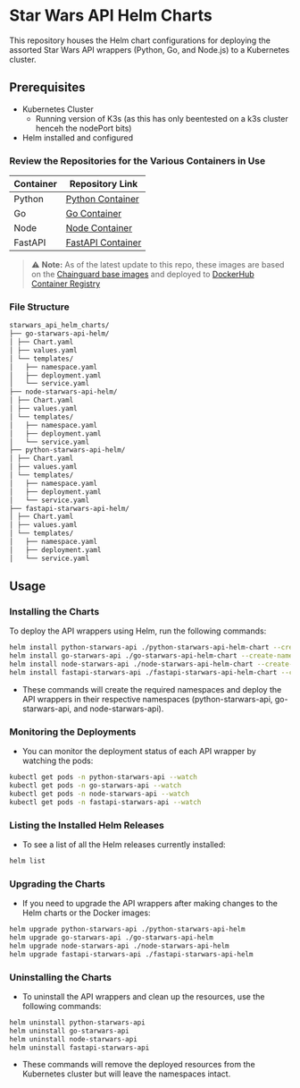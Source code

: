 # Star Wars API Helm Charts

This repository houses the Helm chart configurations for deploying the assorted Star Wars API wrappers (Python, Go, and Node.js) to a Kubernetes cluster.

## Prerequisites

- Kubernetes Cluster
    - Running version of K3s (as this has only beentested on a k3s cluster henceh the nodePort bits)
- Helm installed and configured

### Review the Repositories for the Various Containers in Use

| Container | Repository Link |
|-----------|-----------------|
| Python    | [Python Container](https://github.com/bmorri13/python_multistage_starwars_api_wrapper) |
| Go        | [Go Container](https://github.com/bmorri13/go_multistage_starwars_api_wrapper) |
| Node      | [Node Container](https://github.com/bmorri13/node_multistage_starwars_api_wrapper) |
| FastAPI   | [FastAPI Container](https://github.com/bmorri13/fastapi_multistage_starwars_api_wrapper) |

> ⚠️ **Note:** As of the latest update to this repo, these images are based on the [Chainguard base images](https://edu.chainguard.dev/chainguard/chainguard-images/) and deployed to [DockerHub Container Registry](https://hub.docker.com/repositories/bmo75)




### File Structure
```bash
starwars_api_helm_charts/
├── go-starwars-api-helm/
│ ├── Chart.yaml
│ ├── values.yaml
│ └── templates/
│   ├── namespace.yaml
│   ├── deployment.yaml
│   └── service.yaml
├── node-starwars-api-helm/
│ ├── Chart.yaml
│ ├── values.yaml
│ └── templates/
│   ├── namespace.yaml
│   ├── deployment.yaml
│   └── service.yaml
├── python-starwars-api-helm/
│ ├── Chart.yaml
│ ├── values.yaml
│ └── templates/
│   ├── namespace.yaml
│   ├── deployment.yaml
│   └── service.yaml
├── fastapi-starwars-api-helm/
│ ├── Chart.yaml
│ ├── values.yaml
│ └── templates/
│   ├── namespace.yaml
│   ├── deployment.yaml
│   └── service.yaml
```


## Usage

### Installing the Charts

To deploy the API wrappers using Helm, run the following commands:

```bash
helm install python-starwars-api ./python-starwars-api-helm-chart --create-namespace
helm install go-starwars-api ./go-starwars-api-helm-chart --create-namespace
helm install node-starwars-api ./node-starwars-api-helm-chart --create-namespace
helm install fastapi-starwars-api ./fastapi-starwars-api-helm-chart --create-namespace
```

- These commands will create the required namespaces and deploy the API wrappers in their respective namespaces (python-starwars-api, go-starwars-api, and node-starwars-api).

### Monitoring the Deployments
- You can monitor the deployment status of each API wrapper by watching the pods:

```bash
kubectl get pods -n python-starwars-api --watch
kubectl get pods -n go-starwars-api --watch
kubectl get pods -n node-starwars-api --watch
kubectl get pods -n fastapi-starwars-api --watch
```

### Listing the Installed Helm Releases
- To see a list of all the Helm releases currently installed:

```bash
helm list
```

### Upgrading the Charts
- If you need to upgrade the API wrappers after making changes to the Helm charts or the Docker images:

```bash
helm upgrade python-starwars-api ./python-starwars-api-helm
helm upgrade go-starwars-api ./go-starwars-api-helm
helm upgrade node-starwars-api ./node-starwars-api-helm
helm upgrade fastapi-starwars-api ./fastapi-starwars-api-helm
```


### Uninstalling the Charts
- To uninstall the API wrappers and clean up the resources, use the following commands:

```bash
helm uninstall python-starwars-api
helm uninstall go-starwars-api
helm uninstall node-starwars-api
helm uninstall fastapi-starwars-api
```

- These commands will remove the deployed resources from the Kubernetes cluster but will leave the namespaces intact.
